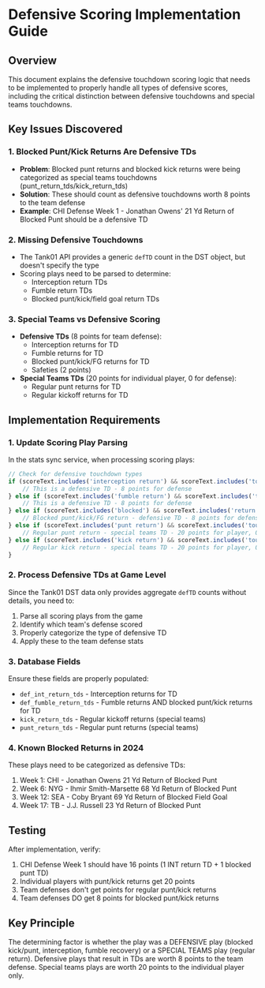 # Defensive Scoring Implementation Guide

## Overview
This document explains the defensive touchdown scoring logic that needs to be implemented to properly handle all types of defensive scores, including the critical distinction between defensive touchdowns and special teams touchdowns.

## Key Issues Discovered

### 1. Blocked Punt/Kick Returns Are Defensive TDs
- **Problem**: Blocked punt returns and blocked kick returns were being categorized as special teams touchdowns (punt_return_tds/kick_return_tds)
- **Solution**: These should count as defensive touchdowns worth 8 points to the team defense
- **Example**: CHI Defense Week 1 - Jonathan Owens' 21 Yd Return of Blocked Punt should be a defensive TD

### 2. Missing Defensive Touchdowns
- The Tank01 API provides a generic `defTD` count in the DST object, but doesn't specify the type
- Scoring plays need to be parsed to determine:
  - Interception return TDs
  - Fumble return TDs  
  - Blocked punt/kick/field goal return TDs

### 3. Special Teams vs Defensive Scoring
- **Defensive TDs** (8 points for team defense):
  - Interception returns for TD
  - Fumble returns for TD
  - Blocked punt/kick/FG returns for TD
  - Safeties (2 points)
- **Special Teams TDs** (20 points for individual player, 0 for defense):
  - Regular punt returns for TD
  - Regular kickoff returns for TD

## Implementation Requirements

### 1. Update Scoring Play Parsing
In the stats sync service, when processing scoring plays:

```javascript
// Check for defensive touchdown types
if (scoreText.includes('interception return') && scoreText.includes('touchdown')) {
    // This is a defensive TD - 8 points for defense
} else if (scoreText.includes('fumble return') && scoreText.includes('touchdown')) {
    // This is a defensive TD - 8 points for defense
} else if (scoreText.includes('blocked') && scoreText.includes('return') && scoreText.includes('touchdown')) {
    // Blocked punt/kick/FG return - defensive TD - 8 points for defense
} else if (scoreText.includes('punt return') && scoreText.includes('touchdown')) {
    // Regular punt return - special teams TD - 20 points for player, 0 for defense
} else if (scoreText.includes('kick return') && scoreText.includes('touchdown')) {
    // Regular kick return - special teams TD - 20 points for player, 0 for defense
}
```

### 2. Process Defensive TDs at Game Level
Since the Tank01 DST data only provides aggregate `defTD` counts without details, you need to:
1. Parse all scoring plays from the game
2. Identify which team's defense scored
3. Properly categorize the type of defensive TD
4. Apply these to the team defense stats

### 3. Database Fields
Ensure these fields are properly populated:
- `def_int_return_tds` - Interception returns for TD
- `def_fumble_return_tds` - Fumble returns AND blocked punt/kick returns for TD
- `kick_return_tds` - Regular kickoff returns (special teams)
- `punt_return_tds` - Regular punt returns (special teams)

### 4. Known Blocked Returns in 2024
These plays need to be categorized as defensive TDs:
1. Week 1: CHI - Jonathan Owens 21 Yd Return of Blocked Punt
2. Week 6: NYG - Ihmir Smith-Marsette 68 Yd Return of Blocked Punt  
3. Week 12: SEA - Coby Bryant 69 Yd Return of Blocked Field Goal
4. Week 17: TB - J.J. Russell 23 Yd Return of Blocked Punt

## Testing
After implementation, verify:
1. CHI Defense Week 1 should have 16 points (1 INT return TD + 1 blocked punt TD)
2. Individual players with punt/kick returns get 20 points
3. Team defenses don't get points for regular punt/kick returns
4. Team defenses DO get 8 points for blocked punt/kick returns

## Key Principle
The determining factor is whether the play was a DEFENSIVE play (blocked kick/punt, interception, fumble recovery) or a SPECIAL TEAMS play (regular return). Defensive plays that result in TDs are worth 8 points to the team defense. Special teams plays are worth 20 points to the individual player only.